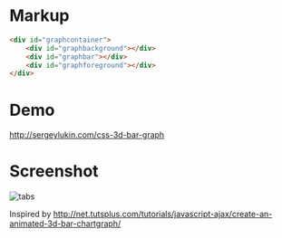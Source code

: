 Markup
======

``` html
<div id="graphcontainer">
	<div id="graphbackground"></div>
	<div id="graphbar"></div>
	<div id="graphforeground"></div>
</div>
```

Demo
====

http://sergeylukin.com/css-3d-bar-graph

Screenshot
==========

![tabs](https://raw.github.com/sergeylukin/css-3d-bar-graph/master/img/screen-bar-graph.jpg)

Inspired by http://net.tutsplus.com/tutorials/javascript-ajax/create-an-animated-3d-bar-chartgraph/
